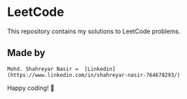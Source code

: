 # LeetCode

This repository contains my solutions to LeetCode problems.

 ## Made by 
    Mohd. Shahreyar Nasir =  [Linkedin](https://www.linkedin.com/in/shahreyar-nasir-764678293/)

 Happy coding! 🚀
